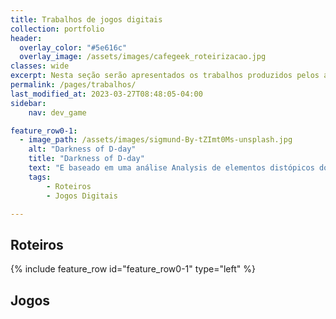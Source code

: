 ```yaml
---
title: Trabalhos de jogos digitais
collection: portfolio
header:
  overlay_color: "#5e616c"
  overlay_image: /assets/images/cafegeek_roteirizacao.jpg
classes: wide
excerpt: Nesta seção serão apresentados os trabalhos produzidos pelos acadêmicos de Jogos Digitais.
permalink: /pages/trabalhos/
last_modified_at: 2023-03-27T08:48:05-04:00
sidebar:
    nav: dev_game 

feature_row0-1:
  - image_path: /assets/images/sigmund-By-tZImt0Ms-unsplash.jpg
    alt: "Darkness of D-day"
    title: "Darkness of D-day"
    text: "E baseado em uma análise Analysis de elementos distópicos dos livros 1984, George Orwell e Admirável Mundo Novo de Aldous Huxley. O jogo compartilha elementos comuns nas obras, como a opressão do Estado, a manipulação da linguagem, a vigilância constante e a desumanização da sociedade."
    tags:
        - Roteiros
        - Jogos Digitais

---
```


## Roteiros

{% include feature_row id="feature_row0-1" type="left" %}

## Jogos

&nbsp;
